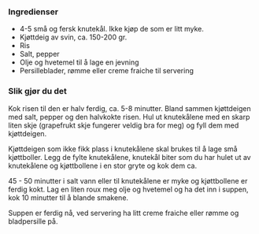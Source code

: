 
### Ingredienser
- 4-5 små og fersk knutekål. Ikke kjøp de som er litt myke.
- Kjøttdeig av svin, ca. 150-200 gr.
- Ris
- Salt, pepper
- Olje og hvetemel til å lage en jevning
- Persilleblader, rømme eller creme fraiche til servering

### Slik gjør du det
Kok risen til den er halv ferdig, ca. 5-8 minutter. Bland sammen kjøttdeigen med salt, pepper og den halvkokte risen. Hul ut knutekålene med en skarp liten skje (grapefrukt skje fungerer veldig bra for meg) og fyll dem med kjøttdeigen.

 Kjøttdeigen som ikke fikk plass i knutekålene skal brukes til å lage små kjøttboller. Legg de fylte knutekålene, knutekål biter som du har hulet ut av knutekålene og kjøttbollene i en stor gryte og kok dem ca.

 45 - 50 minutter i salt vann eller til knutekålene er myke og kjøttbollene er ferdig kokt. Lag en liten roux meg olje og hvetemel og ha det inn i suppen, kok 10 minutter til å blande smakene.

 Suppen er ferdig nå, ved servering ha litt creme fraiche eller rømme og bladpersille på.  